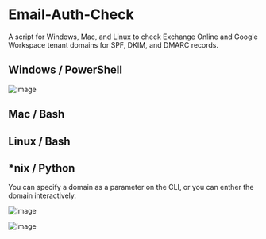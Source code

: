 # Email-Auth-Check
A script for Windows, Mac, and Linux to check Exchange Online and Google Workspace tenant domains for SPF, DKIM, and DMARC records.

## Windows / PowerShell
![image](https://user-images.githubusercontent.com/124594745/226958995-84c73495-197c-4794-81a8-1d53578ad913.png)

## Mac / Bash

## Linux / Bash

## \*nix / Python

You can specify a domain as a parameter on the CLI, or you can enther the domain interactively.

![image](https://user-images.githubusercontent.com/124594745/226958676-bf91cf96-deb3-44b7-aa90-4c230fb39ee6.png)

![image](https://user-images.githubusercontent.com/124594745/226958816-acec5098-9ea4-499e-b39e-56c19c9f926e.png)
